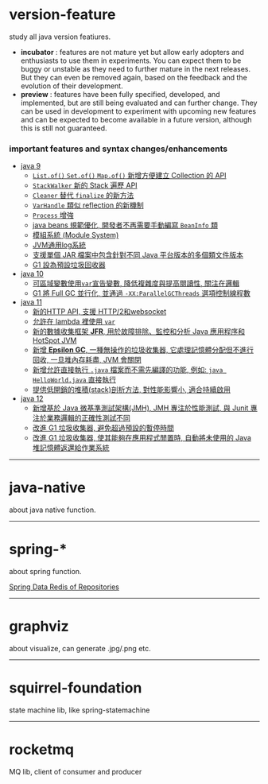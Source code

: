 # version-feature

study all java version featiures.

- **incubator** : features are not mature yet but allow early adopters and enthusiasts to use them in experiments.
  You can expect them to be buggy or unstable as they need to further mature in the next releases.
  But they can even be removed again, based on the feedback and the evolution of their development.
- **preview** : features have been fully specified, developed, and implemented, 
  but are still being evaluated and can further change.
  They can be used in development to experiment with upcoming new features and can be expected to become available in a future version, 
  although this is still not guaranteed.

### important features and syntax changes/enhancements

- [java 9](./version-feature/jdk09-features.md)
  - [`List.of()` `Set.of()` `Map.of()` 新增方便建立 Collection 的 API](./version-feature/jdk09-features.md#269--convenience-factory-methods-for-collections)
  - [`StackWalker` 新的 Stack 遍歷 API ](./version-feature/jdk09-features.md#259--stack-walking-api)
  - [`Cleaner` 替代 `finalize` 的新方法](./version-feature/jdk09-features.md#cleaner)
  - [`VarHandle` 類似 reflection 的新機制](./version-feature/jdk09-features.md#193--variable-handles)
  - [`Process` 增強](./version-feature/jdk09-features.md#102--process-api-updates)
  - [java beans 規範優化, 開發者不再需要手動編寫 `BeanInfo` 類](./version-feature/jdk09-features.md#256--beaninfo-annotations)
  - [模組系統 (Module System)](./version-feature/jdk09-features.md#261--module-system)
  - [JVM通用log系統](./version-feature/jdk09-features.md#158--unified-jvm-logging)
  - [支援單個 JAR 檔案中包含針對不同 Java 平台版本的多個類文件版本](./version-feature/jdk09-features.md#238--multi-release-jar-files)
  - [G1 設為預設垃圾回收器](./version-feature/jdk09-features.md#248--make-g1-the-default-garbage-collector)
- [java 10](./version-feature/jdk10-features.md)
  - [可區域變數使用`var`宣告變數, 降低複雜度與提高閱讀性, 關注在邏輯](./version-feature/jdk10-features.md#286--local-variable-type-inference)
  - [G1 將 Full GC 並行化, 並通過 `-XX:ParallelGCThreads` 選項控制線程數](./version-feature/jdk10-features.md#307--parallel-full-gc-for-g1)
- [java 11](./version-feature/jdk11-features.md)
  - [新的HTTP API, 支援 HTTP/2和websocket](./version-feature/jdk11-features.md#321--http-client--standard-)
  - [允許在 lambda 裡使用 `var`](./version-feature/jdk11-features.md#323--local-variable-syntax-for-lambda-parameters)
  - [新的數據收集框架 **JFR**, 用於故障排除、監控和分析 Java 應用程序和 HotSpot JVM](./version-feature/jdk11-features.md#328--flight-recorder)
  - [新增 **Epsilon GC**, 一種無操作的垃圾收集器, 它處理記憶體分配但不進行回收, 一旦堆內存耗盡, JVM 會關閉](./version-feature/jdk11-features.md#318--epsilon--a-no-op-garbage-collector)
  - [新增允許直接執行 `.java` 檔案而不需先編譯的功能, 例如: `java HelloWorld.java` 直接執行](./version-feature/jdk11-features.md#330--launch-single-file-source-code-programs)
  - [提供低開銷的堆積(stack)剖析方法, 對性能影響小, 適合持續啟用](./version-feature/jdk11-features.md#331--low-overhead-heap-profiling)
- [java 12](./version-feature/jdk12-features.md)
  - [新增基於 Java 微基準測試架構(JMH), JMH 專注於性能測試, 與 Junit 專注於業務邏輯的正確性測試不同](./version-feature/jdk12-features.md#230--microbenchmark-suite)
  - [改進 G1 垃圾收集器, 避免超過預設的暫停時間](./version-feature/jdk12-features.md#344--abortable-mixed-collections-for-g1)
  - [改進 G1 垃圾收集器, 使其能夠在應用程式閒置時, 自動將未使用的 Java 堆記憶體返還給作業系統](./version-feature/jdk12-features.md#346--promptly-return-unused-committed-memory-from-g1)

---

# java-native

about java native function.

---

# spring-*

about spring function.

[Spring Data Redis of Repositories](https://docs.spring.io/spring-data/redis/docs/2.5.3/reference/html/#redis.repositories)

---

# graphviz

about visualize, can generate .jpg/.png etc.

---

# squirrel-foundation

state machine lib, like spring-statemachine

---

# rocketmq

MQ lib, client of consumer and producer

